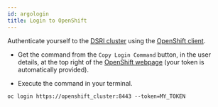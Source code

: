 ```yaml
---
id: argologin
title: Login to OpenShift
---
```


Authenticate yourself to the [DSRI cluster](https://app.dsri.unimaas.nl:8443/) using the [OpenShift client](https://www.okd.io/download.html).

* Get the command from the `Copy Login Command` button, in the user details, at the top right of the [OpenShift webpage](https://app.dsri.unimaas.nl:8443/) (your token is automatically provided).

* Execute the command in your terminal.

```shell
oc login https://openshift_cluster:8443 --token=MY_TOKEN
```
